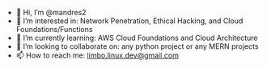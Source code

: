 - 👋 Hi, I’m @mandres2
- 👀 I’m interested in: Network Penetration, Ethical Hacking, and Cloud Foundations/Functions
- 🌱 I’m currently learning: AWS Cloud Foundations and Cloud Architecture
- 💞️ I’m looking to collaborate on: any python project or any MERN projects
- 📫 How to reach me: limbo.linux.dev@gmail.com

<!---
mandres2/mandres2 is a ✨ special ✨ repository because its `README.md` (this file) appears on your GitHub profile.
You can click the Preview link to take a look at your changes.
--->
